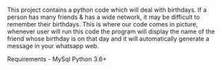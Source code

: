 This project contains a python code which will deal with birthdays. 
If a person has many friends & has a wide network, it may be difficult to remember their birthdays. This is where our code comes in picture, whenever user will run this code the program will display the name of the friend whose birthday is on that day and it will automatically generate a message in your whatsapp web.

Requirements -
MySql
Python 3.6+
